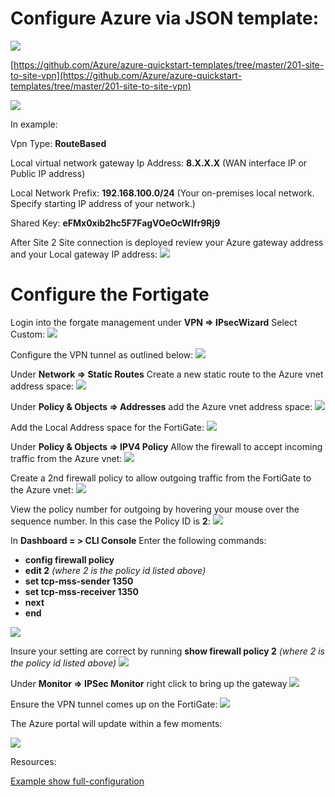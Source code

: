 **Configure Azure via JSON template:**
=============

[![](https://github.com/Azure/Azure-vpn-config-samples/blob/master/Fortinet/Images/Deploy.jpg?raw=true)](https://portal.azure.com/#create/Microsoft.Template/uri/https%3A%2F%2Fraw.githubusercontent.com%2FAzure%2Fazure-quickstart-templates%2Fmaster%2F201-site-to-site-vpn%2Fazuredeploy.json)

[https://github.com/Azure/azure-quickstart-templates/tree/master/201-site-to-site-vpn](https://github.com/Azure/azure-quickstart-templates/tree/master/201-site-to-site-vpn)

![](https://github.com/Azure/Azure-vpn-config-samples/blob/master/Fortinet/Images/S2S_JASON.jpg?raw=true)

In example:

Vpn Type: **RouteBased**

Local virtual network gateway Ip Address: **8.X.X.X** (WAN interface IP or Public IP address) 

Local Network Prefix: **192.168.100.0/24** (Your on-premises local network. Specify starting IP address of your network.) 

Shared Key: **eFMx0xib2hc5F7FagVOeOcWIfr9Rj9**

After Site 2 Site connection is deployed review your Azure gateway address and your Local gateway IP address:
![](https://github.com/Azure/Azure-vpn-config-samples/blob/master/Fortinet/Images/Azure_GW.jpg?raw=true)

**Configure the Fortigate**
=============
Login into the forgate management under **VPN => IPsecWizard** Select Custom:
![](https://github.com/Azure/Azure-vpn-config-samples/blob/master/Fortinet/Images/Fortigate_custom.jpg?raw=true)

Configure the VPN tunnel as outlined below:
![](https://github.com/Azure/Azure-vpn-config-samples/blob/master/Fortinet/Images/NewVPNTunnel.jpg?raw=true)

Under **Network => Static Routes** Create a new static route to the Azure vnet address space:
![](https://github.com/Azure/Azure-vpn-config-samples/blob/master/Fortinet/Images/FortigateRoute.jpg?raw=true)

Under **Policy & Objects => Addresses** add the Azure vnet address space:
![](https://github.com/Azure/Azure-vpn-config-samples/blob/master/Fortinet/Images/Fortigate_azure_address.jpg?raw=true)

Add the Local Address space for the FortiGate:
![](https://github.com/Azure/Azure-vpn-config-samples/blob/master/Fortinet/Images/Fortigate_local_address.jpg?raw=true)

Under **Policy & Objects => IPV4 Policy** Allow the firewall to accept incoming traffic from the Azure vnet:
![](https://github.com/Azure/Azure-vpn-config-samples/blob/master/Fortinet/Images/incomingpolicy.jpg?raw=true)

Create a 2nd firewall policy to allow outgoing traffic from the FortiGate to the Azure vnet:
![](https://github.com/Azure/Azure-vpn-config-samples/blob/master/Fortinet/Images/outgoingpolicy.jpg?raw=true)

View the policy number for outgoing by hovering your mouse over the sequence number. In this case the Policy ID is **2**:
![](https://github.com/Azure/Azure-vpn-config-samples/blob/master/Fortinet/Images/sequuencenumber.jpg?raw=true)

In **Dashboard = > CLI Console** 
Enter the following commands:

- **config firewall policy** 
- **edit 2** *(where 2 is the policy id listed above)*
- **set tcp-mss-sender 1350**
- **set tcp-mss-receiver  1350**
- **next** 
- **end**

![](https://github.com/Azure/Azure-vpn-config-samples/blob/master/Fortinet/Images/Cli_console.jpg?raw=true)

Insure your setting are correct by running **show firewall policy 2** *(where 2 is the policy id listed above)*
![](https://github.com/Azure/Azure-vpn-config-samples/blob/master/Fortinet/Images/showfirewallpolicy.jpg?raw=true)

Under **Monitor => IPSec Monitor** right click to bring up the gateway
![](https://github.com/Azure/Azure-vpn-config-samples/blob/master/Fortinet/Images/IPSecMontor.jpg?raw=true)

Ensure the VPN tunnel comes up on the FortiGate:
![](https://github.com/Azure/Azure-vpn-config-samples/blob/master/Fortinet/Images/VPNUP.jpg?raw=true)

The Azure portal will update within a few moments:

![](https://github.com/Azure/Azure-vpn-config-samples/blob/master/Fortinet/Images/AzureUP.jpg?raw=true)

Resources:

[Example show full-configuration](https://github.com/Azure/Azure-vpn-config-samples/blob/master/Fortinet/Current/fortigate_show%20full-configuration.txt)

 







 



